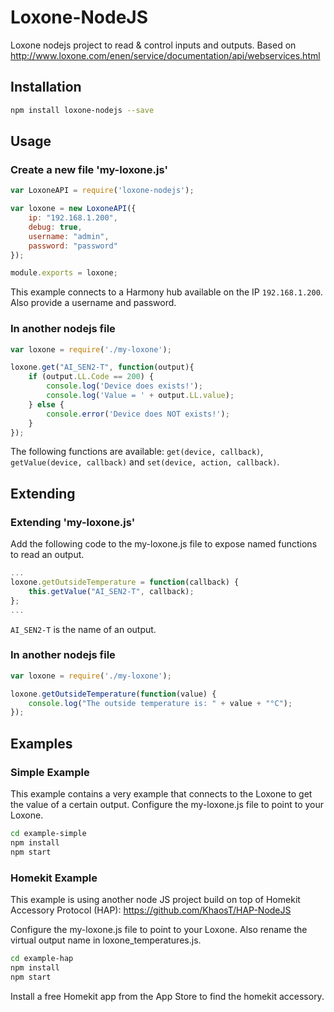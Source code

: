 # Loxone-NodeJS
Loxone nodejs project to read &amp; control inputs and outputs.
Based on http://www.loxone.com/enen/service/documentation/api/webservices.html

## Installation
```bash
npm install loxone-nodejs --save
```

## Usage
### Create a new file 'my-loxone.js'
```javascript
var LoxoneAPI = require('loxone-nodejs');

var loxone = new LoxoneAPI({
    ip: "192.168.1.200",
    debug: true,
    username: "admin",
    password: "password"
});

module.exports = loxone;
```

This example connects to a Harmony hub available on the IP `192.168.1.200`. 
Also provide a username and password.

### In another nodejs file
```javascript
var loxone = require('./my-loxone');

loxone.get("AI_SEN2-T", function(output){
    if (output.LL.Code == 200) {
        console.log('Device does exists!');
        console.log('Value = ' + output.LL.value);
    } else {
        console.error('Device does NOT exists!');
    }
});
```

The following functions are available: `get(device, callback)`, `getValue(device, callback)` and `set(device, action, callback)`. 

## Extending
### Extending 'my-loxone.js'
Add the following code to the my-loxone.js file to expose named functions to read an output.
```javascript
...
loxone.getOutsideTemperature = function(callback) {
    this.getValue("AI_SEN2-T", callback);
};
...
```

`AI_SEN2-T` is the name of an output.

### In another nodejs file
```javascript
var loxone = require('./my-loxone');

loxone.getOutsideTemperature(function(value) {
    console.log("The outside temperature is: " + value + "°C");
});
```

## Examples
### Simple Example
This example contains a very example that connects to the Loxone to get the value of a certain output.
Configure the my-loxone.js file to point to your Loxone.

```bash
cd example-simple
npm install
npm start
```

### Homekit Example
This example is using another node JS project build on top of Homekit Accessory Protocol (HAP):
https://github.com/KhaosT/HAP-NodeJS

Configure the my-loxone.js file to point to your Loxone.
Also rename the virtual output name in loxone_temperatures.js.

```bash
cd example-hap
npm install
npm start
```

Install a free Homekit app from the App Store to find the homekit accessory.